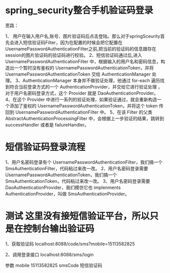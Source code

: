 # spring_security整合手机验证码登录

思路：

1、 用户在输入用户名,账号、图片验证码后点击登陆。那么对于springSceurity首先会进入短信验证码Filter，因为在配置的时候会把它配置在
UsernamePasswordAuthenticationFilter之前,把当前的验证码的信息跟存在session的图片验证码的验证码进行校验。
2、短信验证码通过后,进入 UsernamePasswordAuthenticationFilter 中，根据输入的用户名和密码信息，构造出一个暂时没有鉴权的
UsernamePasswordAuthenticationToken，并将 UsernamePasswordAuthenticationToken 交给 AuthenticationManager 处理。
3、AuthenticationManager 本身并不做验证处理，他通过 for-each 遍历找到符合当前登录方式的一个 AuthenticationProvider，并交给它进行验证处理
，对于用户名密码登录方式，这个 Provider 就是 DaoAuthenticationProvider。
4、在这个 Provider 中进行一系列的验证处理，如果验证通过，就会重新构造一个添加了鉴权的 UsernamePasswordAuthenticationToken，并将这个
token 传回到 UsernamePasswordAuthenticationFilter 中。
5、在该 Filter 的父类 AbstractAuthenticationProcessingFilter 中，会根据上一步验证的结果，跳转到 successHandler 或者是 failureHandler。

# 短信验证码登录流程

1、用户名密码登录有个 UsernamePasswordAuthenticationFilter，我们搞一个SmsAuthenticationFilter，代码粘过来改一改。
2、用户名密码登录需要UsernamePasswordAuthenticationToken，我们搞一个SmsAuthenticationToken，代码粘过来改一改。
3、用户名密码登录需要DaoAuthenticationProvider，我们模仿它也 implenments AuthenticationProvider，叫做 SmsAuthenticationProvider。


# 测试  这里没有接短信验证平台，所以只是在控制台输出验证码
1、获取验证码
localhost:8088/code/sms?mobile=15113582825

2、调用登录接口
localhost:8088/sms/login

参数
mobile   15113582825
smsCode  短信验证码
